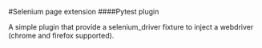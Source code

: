 #Selenium page extension
####Pytest plugin

A simple plugin that provide a selenium_driver fixture to inject a webdriver (chrome and firefox supported).

